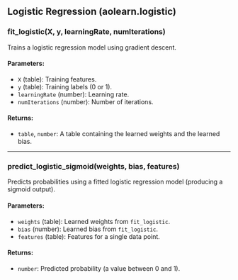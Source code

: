 ## Logistic Regression (aolearn.logistic)

### fit_logistic(X, y, learningRate, numIterations)
Trains a logistic regression model using gradient descent.

#### Parameters:
- `X` (table): Training features.
- `y` (table): Training labels (0 or 1).
- `learningRate` (number): Learning rate.
- `numIterations` (number): Number of iterations.

#### Returns:
- `table`, `number`: A table containing the learned weights and the learned bias.

---

### predict_logistic_sigmoid(weights, bias, features)
Predicts probabilities using a fitted logistic regression model (producing a sigmoid output).

#### Parameters:
- `weights` (table): Learned weights from `fit_logistic`.
- `bias` (number): Learned bias from `fit_logistic`.
- `features` (table): Features for a single data point.

#### Returns:
- `number`: Predicted probability (a value between 0 and 1).
